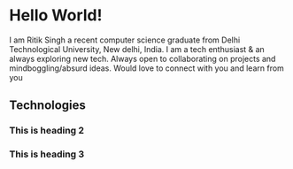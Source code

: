 # Hello World!
I am Ritik Singh a recent computer science graduate from Delhi Technological University, New delhi, India. I am a tech enthusiast & an always exploring new tech. Always open to collaborating on projects and mindboggling/absurd ideas. Would love to connect with you and learn from you
## Technologies
### This is heading 2
### This is heading 3
